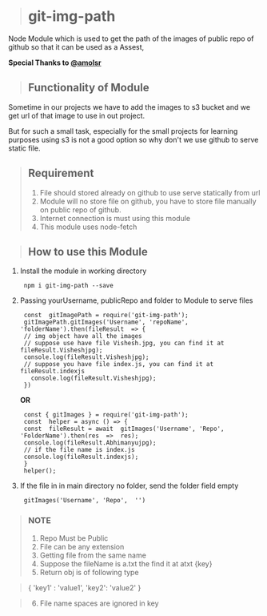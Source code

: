 > # git-img-path
Node Module which is used to get the path of the images of public repo of github so that it can be used as a Assest, 

**Special Thanks to [@amolsr](https://github.com/amolsr)**

>## Functionality of Module
Sometime in our projects we have to add the images to s3 bucket and we get url of that image to use in out project.

But for such a small task, especially for the small projects for learning purposes using s3 is not a good option so why don't we use github to serve static file.

> ## Requirement
> 1. File should stored already on github to use serve statically from url
> 2. Module will no store file on github, you have to store file manually on public repo of github.
> 3. Internet connection is must using this module
> 4. This module uses node-fetch

>## How to use this Module

1. Install the module in working directory

	    npm i git-img-path --save
2. Passing yourUsername, publicRepo and folder to Module to serve files

	    const  gitImagePath = require('git-img-path');
	    gitImagePath.gitImages('Username', 'repoName', 'folderName').then(fileResult  => {
	    // img object have all the images
	    // suppose use have file Vishesh.jpg, you can find it at fileResult.Visheshjpg);
	    console.log(fileResult.Visheshjpg);
	    // suppose you have file index.js, you can find it at fileResult.indexjs
	      console.log(fileResult.Visheshjpg);
	    })
	
	**OR**
				

	    const { gitImages } = require('git-img-path');
    	const  helper = async () => {
    	const  fileResult = await  gitImages('Username', 'Repo', 'FolderName').then(res  =>  res);
    	console.log(fileResult.Abhimanyujpg);
    	// if the file name is index.js
    	console.log(fileResult.indexjs);
    	}
		helper();
3. If the file in in main directory no folder, send the folder field empty

	    gitImages('Username', 'Repo',  '')

> ### NOTE
 >1. Repo Must be Public
> 2. File can be any extension
 >3. Getting file from the same name
 >4. Suppose the fileName is a.txt the find it at atxt {key}
 >5. Return obj is of following type
 
 
  >  {
	      'key1' : 'value1',
	       'key2': 'value2'
     }


>6. File name spaces are ignored in key
 
 

